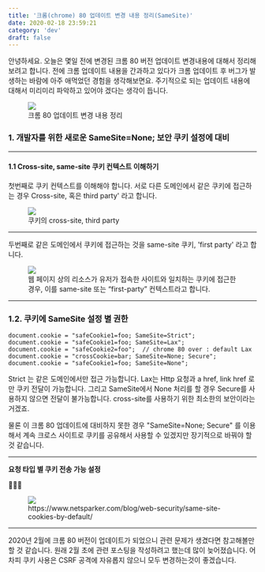 ```yaml
---
title: '크롬(chrome) 80 업데이트 변경 내용 정리(SameSite)'
date: 2020-02-18 23:59:21
category: 'dev'
draft: false
---
```


안녕하세요. 오늘은 몇일 전에 변경된 크롬 80 버전 업데이트 변경내용에 대해서 정리해보려고 합니다. 전에 크롬 업데이트 내용을 간과하고 있다가 크롬 업데이트 후 버그가 발생하는 바람에 아주 애먹었던 경험을 생각해보면요. 주기적으로 되는 업데이트 내용에 대해서 미리미리 파악하고 있어야 겠다는 생각이 듭니다. 

<figure class="imageblock alignCenter" data-origin-width="0" data-origin-height="0"><span data-url="https://blog.kakaocdn.net/dn/rjrR0/btqB6Zw7NF8/zjk7I7jwqVYPE8vKl7kpk1/img.jpg" data-lightbox="lightbox" data-alt="크롬 80 업데이트 변경 내용 정리"><img src="https://blog.kakaocdn.net/dn/rjrR0/btqB6Zw7NF8/zjk7I7jwqVYPE8vKl7kpk1/img.jpg" srcset="https://img1.daumcdn.net/thumb/R1280x0/?scode=mtistory2&amp;fname=https%3A%2F%2Fblog.kakaocdn.net%2Fdn%2FrjrR0%2FbtqB6Zw7NF8%2Fzjk7I7jwqVYPE8vKl7kpk1%2Fimg.jpg" data-origin-width="0" data-origin-height="0"></span><figcaption>크롬 80 업데이트 변경 내용 정리</figcaption></figure>

### **1\. 개발자를 위한 새로운 SameSite=None; 보안 쿠키 설정에 대비**

* * *

#### **1.1 Cross-site, same-site 쿠키 컨텍스트 이해하기**

첫번째로 쿠키 컨텍스트를 이해해야 합니다. 서로 다른 도메인에서 같은 쿠키에 접근하는 경우 Cross-site, 혹은 third party' 라고 합니다.

<figure class="imageblock alignCenter" data-origin-width="0" data-origin-height="0"><span data-url="https://blog.kakaocdn.net/dn/J9Yz9/btqB2vvJM8B/OlTLvvHDCgzqDj24nUKxY1/img.png" data-lightbox="lightbox" data-alt="쿠키의 cross-site, third party&amp;nbsp;"><img src="https://blog.kakaocdn.net/dn/J9Yz9/btqB2vvJM8B/OlTLvvHDCgzqDj24nUKxY1/img.png" srcset="https://img1.daumcdn.net/thumb/R1280x0/?scode=mtistory2&amp;fname=https%3A%2F%2Fblog.kakaocdn.net%2Fdn%2FJ9Yz9%2FbtqB2vvJM8B%2FOlTLvvHDCgzqDj24nUKxY1%2Fimg.png" data-origin-width="0" data-origin-height="0"></span><figcaption>쿠키의 cross-site, third party&nbsp;</figcaption></figure>

* * *

두번째로 같은 도메인에서 쿠키에 접근하는 것을 same-site 쿠키, 'first party' 라고 합니다. 

<figure class="imageblock alignCenter" data-origin-width="0" data-origin-height="0"><span data-url="https://blog.kakaocdn.net/dn/pdFiz/btqBZqpkCaK/0dAq0Ykfzt5j276Z3VkYjk/img.png" data-lightbox="lightbox" data-alt="웹 페이지 상의 리소스가 유저가 접속한 사이트와 일치하는 쿠키에 접근한 경우, 이를 same-site 또는 &amp;ldquo;first-party&amp;rdquo; 컨텍스트라고 합니다."><img src="https://blog.kakaocdn.net/dn/pdFiz/btqBZqpkCaK/0dAq0Ykfzt5j276Z3VkYjk/img.png" srcset="https://img1.daumcdn.net/thumb/R1280x0/?scode=mtistory2&amp;fname=https%3A%2F%2Fblog.kakaocdn.net%2Fdn%2FpdFiz%2FbtqBZqpkCaK%2F0dAq0Ykfzt5j276Z3VkYjk%2Fimg.png" data-origin-width="0" data-origin-height="0"></span><figcaption>웹 페이지 상의 리소스가 유저가 접속한 사이트와 일치하는 쿠키에 접근한 경우, 이를 same-site 또는 “first-party” 컨텍스트라고 합니다.</figcaption></figure>

* * *

### 1.2. 쿠키에 SameSite 설정 별 권한

    document.cookie = "safeCookie1=foo; SameSite=Strict"; 
    document.cookie = "safeCookie1=foo; SameSite=Lax"; 
    document.cookie = "safeCookie2=foo";  // chrome 80 over : default Lax
    document.cookie = "crossCookie=bar; SameSite=None; Secure";
    document.cookie = "safeCookie1=foo; SameSite=None";

Strict 는 같은 도메인에서만 접근 가능합니다. Lax는 Http 요청과 a href, link href 로만 쿠키 전달이 가능합니다. 그리고 SameSite에서 None 처리를 할 경우 Secure를 사용하지 않으면 전달이 불가능합니다. cross-site를 사용하기 위한 최소한의 보안이라는 거겠죠. 

물론 이 크롬 80 업데이트에 대비하지 못한 경우 "SameSite=None; Secure" 를 이용해서 계속 크로스 사이트로 쿠키를 공유해서 사용할 수 있겠지만 장기적으로 바꿔야 할 것 같습니다. 

* * *

**요청 타입 별 쿠키 전송 가능 설정**

**🔽🔽🔽** 

<figure class="imageblock alignCenter" data-origin-width="0" data-origin-height="0"><span data-url="https://blog.kakaocdn.net/dn/bCbbUn/btqB5EUExwf/2eekEQijTHBQt7ZlaryCGk/img.png" data-lightbox="lightbox" data-alt="https://www.netsparker.com/blog/web-security/same-site-cookies-by-default/"><img src="https://blog.kakaocdn.net/dn/bCbbUn/btqB5EUExwf/2eekEQijTHBQt7ZlaryCGk/img.png" srcset="https://img1.daumcdn.net/thumb/R1280x0/?scode=mtistory2&amp;fname=https%3A%2F%2Fblog.kakaocdn.net%2Fdn%2FbCbbUn%2FbtqB5EUExwf%2F2eekEQijTHBQt7ZlaryCGk%2Fimg.png" data-origin-width="0" data-origin-height="0"></span><figcaption>https://www.netsparker.com/blog/web-security/same-site-cookies-by-default/</figcaption></figure>

* * *

2020년 2월에 크롬 80 버전이 업데이트가 되었으니 관련 문제가 생겼다면 참고해볼만할 것 같습니다. 원래 2월 초에 관련 포스팅을 작성하려고 했는데 많이 늦어졌습니다. 어차피 쿠키 사용은 CSRF 공격에 자유롭지 않으니 모두 변경하는것이 좋겠습니다.
